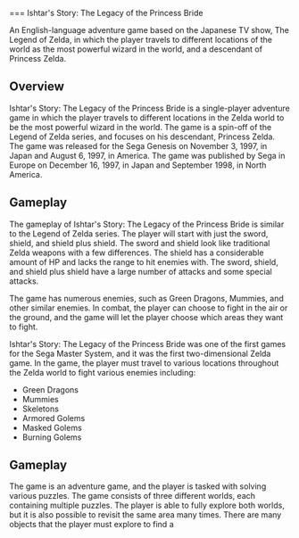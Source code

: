 
===
Ishtar's Story: The Legacy of the Princess Bride

An English-language adventure game based on the Japanese TV show, The Legend of Zelda, in which the player travels to different locations of the world as the most powerful wizard in the world, and a descendant of Princess Zelda.

## Overview

Ishtar's Story: The Legacy of the Princess Bride is a single-player adventure game in which the player travels to different locations in the Zelda world to be the most powerful wizard in the world. The game is a spin-off of the Legend of Zelda series, and focuses on his descendant, Princess Zelda. The game was released for the Sega Genesis on November 3, 1997, in Japan and August 6, 1997, in America. The game was published by Sega in Europe on December 16, 1997, in Japan and September 1998, in North America.

## Gameplay

The gameplay of Ishtar's Story: The Legacy of the Princess Bride is similar to the Legend of Zelda series. The player will start with just the sword, shield, and shield plus shield. The sword and shield look like traditional Zelda weapons with a few differences. The shield has a considerable amount of HP and lacks the range to hit enemies with. The sword, shield, and shield plus shield have a large number of attacks and some special attacks.

The game has numerous enemies, such as Green Dragons, Mummies, and other similar enemies. In combat, the player can choose to fight in the air or the ground, and the game will let the player choose which areas they want to fight.

Ishtar's Story: The Legacy of the Princess Bride was one of the first games for the Sega Master System, and it was the first two-dimensional Zelda game. In the game, the player must travel to various locations throughout the Zelda world to fight various enemies including:

*   Green Dragons
*   Mummies
*   Skeletons
*   Armored Golems
*   Masked Golems
*   Burning Golems

## Gameplay

The game is an adventure game, and the player is tasked with solving various puzzles. The game consists of three different worlds, each containing multiple puzzles. The player is able to fully explore both worlds, but it is also possible to revisit the same area many times. There are many objects that the player must explore to find a
